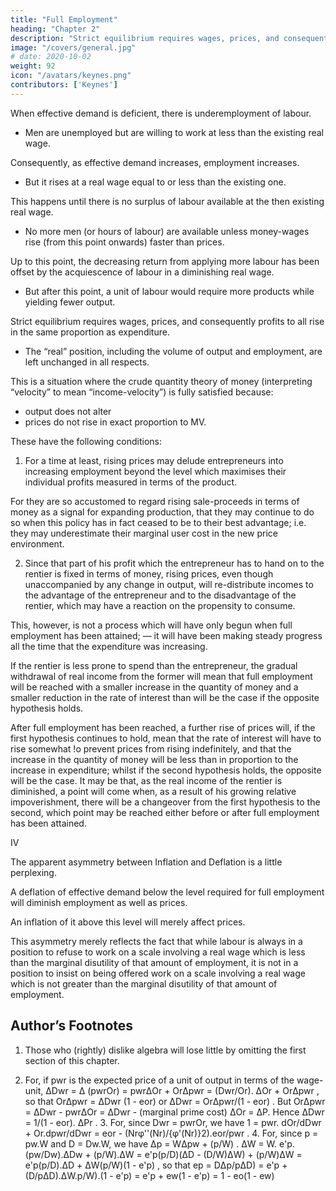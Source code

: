 ```yaml
---
title: "Full Employment"
heading: "Chapter 2"
description: "Strict equilibrium requires wages, prices, and consequently profits to all rise in the same proportion as expenditure. "
image: "/covers/general.jpg"
# date: 2020-10-02
weight: 92
icon: "/avatars/keynes.png"
contributors: ['Keynes']
---
```




When effective demand is deficient, there is underemployment of labour. 
- Men are unemployed but are willing to work at less than the existing real wage. 

Consequently, as effective demand increases, employment increases.
- But it rises at a real wage equal to or less than the existing one.

This happens until there is no surplus of labour available at the then existing real wage.
- No more men (or hours of labour) are available unless money-wages rise (from this point onwards) faster than prices. 

<!-- From this point, if expenditure still continues to increase then  -->

Up to this point, the decreasing return from applying more labour <!-- to a given capital equipment --> has been offset by the acquiescence of labour in a diminishing real wage. 
- But after this point, a unit of labour would require more <!-- the inducement of the equivalent of an increased quantity of --> products while yielding fewer output. <!-- from applying a further unit would be a diminished quantity of product.  -->

Strict equilibrium requires wages, prices, and consequently profits to all rise in the same proportion as expenditure. 
- The “real” position, including the volume of output and employment, are left unchanged in all respects. 

This is a situation where the crude quantity theory of money (interpreting “velocity” to mean “income-velocity”) is fully satisfied because:
- output does not alter
- prices do not rise in exact proportion to MV. 

These have the following conditions:
<!-- Nevertheless there are certain practical qualifications to this conclusion which must be borne in mind in applying it to an actual case: -->

1. For a time at least, rising prices may delude entrepreneurs into increasing employment beyond the level which maximises their individual profits measured in terms of the product. 

For they are so accustomed to regard rising sale-proceeds in terms of money as a signal for expanding production, that they may continue to do so when this policy has in fact ceased to be to their best advantage; i.e. they may underestimate their marginal user cost in the new price environment. 

2. Since that part of his profit which the entrepreneur has to hand on to the rentier is fixed in terms of money, rising prices, even though unaccompanied by any change in output, will re-distribute incomes to the advantage of the entrepreneur and to the disadvantage of the rentier, which may have a reaction on the propensity to consume. 

This, however, is not a process which will have only begun when full employment has been attained; — it will have been making steady progress all the time that the expenditure was increasing. 

If the rentier is less prone to spend than the entrepreneur, the gradual withdrawal of real income from the former will mean that full employment will be reached with a smaller increase in the quantity of money and a smaller reduction in the rate of interest than will be the case if the opposite hypothesis holds. 

After full employment has been reached, a further rise of prices will, if the first hypothesis continues to hold, mean that the rate of interest will have to rise somewhat !o prevent prices from rising indefinitely, and that the increase in the quantity of money will be less than in proportion to the increase in expenditure; whilst if the second hypothesis holds, the opposite will be the case. It may be that, as the real income of the rentier is diminished, a point will come when, as a result of his growing relative impoverishment, there will be a changeover from the first hypothesis to the second, which point may be reached either before or after full employment has been attained. 

IV 



The apparent asymmetry between Inflation and Deflation is a little perplexing. 

A deflation of effective demand below the level required for full employment will diminish employment as well as prices. 

An inflation of it above this level will merely affect prices. 

This asymmetry merely reflects the fact that while labour is always in a position to refuse to work on a scale involving a real wage which is less than the marginal disutility of that amount of employment, it is not in a position to insist on being offered work on a scale involving a real wage which is not greater than the marginal disutility of that amount of employment. 


## Author’s Footnotes 

1. Those who (rightly) dislike algebra will lose little by omitting the first section of this chapter. 

2. For, if pwr is the expected price of a unit of output in terms of the wage-unit, ΔDwr = Δ (pwrOr) = pwrΔOr + OrΔpwr = (Dwr/Or). ΔOr + OrΔpwr , so that OrΔpwr = ΔDwr (1 - eor) or ΔDwr = OrΔpwr/(1 - eor) . But OrΔpwr = ΔDwr - pwrΔOr = ΔDwr - (marginal prime cost) ΔOr = ΔP. Hence ΔDwr = 1/(1 - eor). ΔPr . 3. For, since Dwr = pwrOr, we have 1 = pwr. dOr/dDwr + Or.dpwr/dDwr = eor - (Nrφ''(Nr)/{φ'(Nr)}2).eor/pwr . 4. For, since p = pw.W and D = Dw.W, we have Δp = WΔpw + (p/W) . ΔW = W. e'p.(pw/Dw).ΔDw + (p/W).ΔW = e'p(p/D)(ΔD - (D/W)ΔW) + (p/W)ΔW = e'p(p/D).ΔD + ΔW(p/W)(1 - e'p) , so that ep = DΔp/pΔD) = e'p +(D/pΔD).ΔW.p/W).(1 - e'p) = e'p + ew(1 - e'p) = 1 - eo(1 - ew)